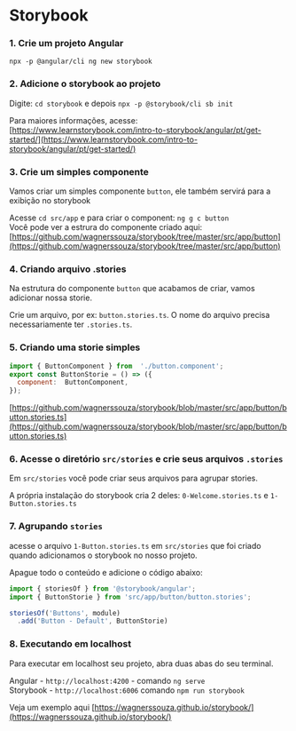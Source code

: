 
# Storybook

### 1. Crie um projeto Angular 
`npx -p @angular/cli ng new storybook`  
 
### 2. Adicione o storybook ao projeto
Digite: `cd storybook` e depois `npx -p @storybook/cli sb init` 

Para maiores informações, acesse:  
[https://www.learnstorybook.com/intro-to-storybook/angular/pt/get-started/](https://www.learnstorybook.com/intro-to-storybook/angular/pt/get-started/)

### 3. Crie um simples componente
Vamos criar um simples componente `button`, ele também servirá para a  exibição no storybook

Acesse `cd src/app` e para criar o component: `ng g c button`  
Você pode ver a estrura do componente criado aqui:  
[https://github.com/wagnerssouza/storybook/tree/master/src/app/button](https://github.com/wagnerssouza/storybook/tree/master/src/app/button)

### 4. Criando arquivo .stories
Na estrutura do componente `button` que acabamos de criar, vamos adicionar nossa storie. 

Crie um arquivo, por ex: `button.stories.ts`. O nome do arquivo precisa necessariamente ter `.stories.ts`.

### 5. Criando uma storie simples
```javascript
import { ButtonComponent } from  './button.component';
export const ButtonStorie = () => ({
  component:  ButtonComponent,
});
```
[https://github.com/wagnerssouza/storybook/blob/master/src/app/button/button.stories.ts](https://github.com/wagnerssouza/storybook/blob/master/src/app/button/button.stories.ts)

### 6. Acesse o diretório `src/stories` e crie seus arquivos `.stories`
Em `src/stories` você pode criar seus arquivos para agrupar stories.

A própria instalação do storybook cria 2 deles:
`0-Welcome.stories.ts` e `1-Button.stories.ts`

### 7. Agrupando `stories`
acesse o arquivo `1-Button.stories.ts` em `src/stories` que foi criado quando adicionamos o storybook no nosso projeto.  

Apague todo o conteúdo e adicione o código abaixo:

```javascript
import { storiesOf } from '@storybook/angular';
import { ButtonStorie } from 'src/app/button/button.stories';

storiesOf('Buttons', module)
  .add('Button - Default', ButtonStorie)
```

### 8. Executando em localhost

Para executar em localhost seu projeto, abra duas abas do seu terminal.

Angular - `http://localhost:4200` - comando `ng serve`  
Storybook - `http://localhost:6006` comando `npm run storybook`  

Veja um exemplo aqui [https://wagnerssouza.github.io/storybook/](https://wagnerssouza.github.io/storybook/)

